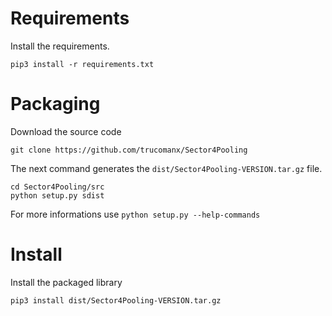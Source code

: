 # Requirements
Install the requirements.

    pip3 install -r requirements.txt

# Packaging

Download the source code

    git clone https://github.com/trucomanx/Sector4Pooling

The next command generates the `dist/Sector4Pooling-VERSION.tar.gz` file.

    cd Sector4Pooling/src
    python setup.py sdist

For more informations use `python setup.py --help-commands`

# Install 

Install the packaged library

    pip3 install dist/Sector4Pooling-VERSION.tar.gz
